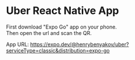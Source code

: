 # Uber React Native App

First download "Expo Go" app on your phone.<br />
Then open the url and scan the QR.

App URL: https://expo.dev/@henrybenyakov/uber?serviceType=classic&distribution=expo-go
